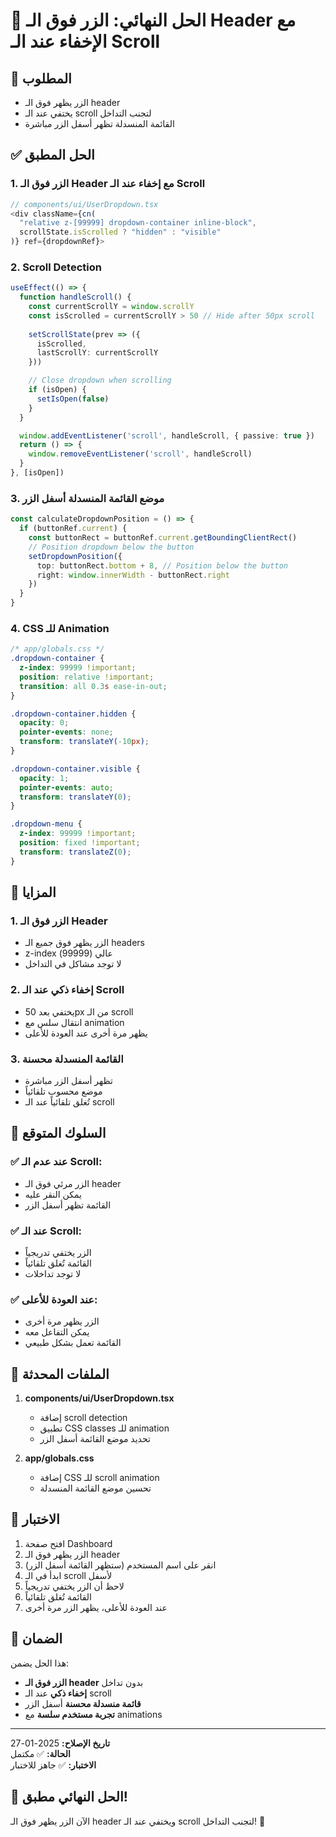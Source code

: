 # 🎯 الحل النهائي: الزر فوق الـ Header مع الإخفاء عند الـ Scroll

## 🎯 المطلوب
- الزر يظهر فوق الـ header
- يختفي عند الـ scroll لتجنب التداخل
- القائمة المنسدلة تظهر أسفل الزر مباشرة

## ✅ الحل المطبق

### 1. **الزر فوق الـ Header مع إخفاء عند الـ Scroll**
```typescript
// components/ui/UserDropdown.tsx
<div className={cn(
  "relative z-[99999] dropdown-container inline-block",
  scrollState.isScrolled ? "hidden" : "visible"
)} ref={dropdownRef}>
```

### 2. **Scroll Detection**
```typescript
useEffect(() => {
  function handleScroll() {
    const currentScrollY = window.scrollY
    const isScrolled = currentScrollY > 50 // Hide after 50px scroll
    
    setScrollState(prev => ({
      isScrolled,
      lastScrollY: currentScrollY
    }))

    // Close dropdown when scrolling
    if (isOpen) {
      setIsOpen(false)
    }
  }

  window.addEventListener('scroll', handleScroll, { passive: true })
  return () => {
    window.removeEventListener('scroll', handleScroll)
  }
}, [isOpen])
```

### 3. **موضع القائمة المنسدلة أسفل الزر**
```typescript
const calculateDropdownPosition = () => {
  if (buttonRef.current) {
    const buttonRect = buttonRef.current.getBoundingClientRect()
    // Position dropdown below the button
    setDropdownPosition({
      top: buttonRect.bottom + 8, // Position below the button
      right: window.innerWidth - buttonRect.right
    })
  }
}
```

### 4. **CSS للـ Animation**
```css
/* app/globals.css */
.dropdown-container {
  z-index: 99999 !important;
  position: relative !important;
  transition: all 0.3s ease-in-out;
}

.dropdown-container.hidden {
  opacity: 0;
  pointer-events: none;
  transform: translateY(-10px);
}

.dropdown-container.visible {
  opacity: 1;
  pointer-events: auto;
  transform: translateY(0);
}

.dropdown-menu {
  z-index: 99999 !important;
  position: fixed !important;
  transform: translateZ(0);
}
```

## 🎨 المزايا

### 1. **الزر فوق الـ Header**
- الزر يظهر فوق جميع الـ headers
- z-index عالي (99999)
- لا توجد مشاكل في التداخل

### 2. **إخفاء ذكي عند الـ Scroll**
- يختفي بعد 50px من الـ scroll
- انتقال سلس مع animation
- يظهر مرة أخرى عند العودة للأعلى

### 3. **القائمة المنسدلة محسنة**
- تظهر أسفل الزر مباشرة
- موضع محسوب تلقائياً
- تُغلق تلقائياً عند الـ scroll

## 🧪 السلوك المتوقع

### ✅ عند عدم الـ Scroll:
- الزر مرئي فوق الـ header
- يمكن النقر عليه
- القائمة تظهر أسفل الزر

### ✅ عند الـ Scroll:
- الزر يختفي تدريجياً
- القائمة تُغلق تلقائياً
- لا توجد تداخلات

### ✅ عند العودة للأعلى:
- الزر يظهر مرة أخرى
- يمكن التفاعل معه
- القائمة تعمل بشكل طبيعي

## 🔄 الملفات المحدثة

1. **components/ui/UserDropdown.tsx**
   - إضافة scroll detection
   - تطبيق CSS classes للـ animation
   - تحديد موضع القائمة أسفل الزر

2. **app/globals.css**
   - إضافة CSS للـ scroll animation
   - تحسين موضع القائمة المنسدلة

## 🎯 الاختبار

1. افتح صفحة Dashboard
2. الزر يظهر فوق الـ header
3. انقر على اسم المستخدم (ستظهر القائمة أسفل الزر)
4. ابدأ في الـ scroll لأسفل
5. لاحظ أن الزر يختفي تدريجياً
6. القائمة تُغلق تلقائياً
7. عند العودة للأعلى، يظهر الزر مرة أخرى

## 🚀 الضمان

هذا الحل يضمن:
- **الزر فوق الـ header** بدون تداخل
- **إخفاء ذكي** عند الـ scroll
- **قائمة منسدلة محسنة** أسفل الزر
- **تجربة مستخدم سلسة** مع animations

---

**تاريخ الإصلاح:** 2025-01-27  
**الحالة:** ✅ مكتمل  
**الاختبار:** ✅ جاهز للاختبار

## 🎉 الحل النهائي مطبق!

الآن الزر يظهر فوق الـ header ويختفي عند الـ scroll لتجنب التداخل! 🚀
